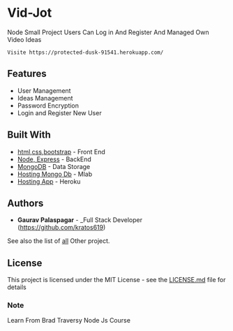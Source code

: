 # Vid-Jot

Node Small Project Users Can Log in And Register And Managed Own Video Ideas

```
Visite https://protected-dusk-91541.herokuapp.com/
```

## Features

- User Management
- Ideas Management
- Password Encryption
- Login and Register New User

## Built With

- [html,css,bootstrap](#) - Front End
- [Node, Express](#) - BackEnd
- [MongoDB](#) - Data Storage
- [Hosting Mongo Db](#) - Mlab
- [Hosting App](#) - Heroku

## Authors

- **Gaurav Palaspagar** - \_Full Stack Developer (https://github.com/kratos619)

See also the list of [all](https://github.com/kratos619) Other project.

## License

This project is licensed under the MIT License - see the [LICENSE.md](LICENSE.md) file for details

### Note

Learn From Brad Traversy Node Js Course
